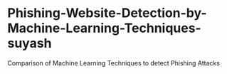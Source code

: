 # Phishing-Website-Detection-by-Machine-Learning-Techniques-suyash
Comparison of Machine Learning Techniques to detect Phishing Attacks
